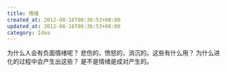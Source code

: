 ```yaml
---
title: 情绪
created_at: 2012-08-16T08:36:53+08:00
updated_at: 2012-08-16T08:36:53+08:00
category: Idea
---
```


为什么人会有负面情绪呢？
悲伤的，愤怒的，消沉的。这些有什么用？
为什么进化的过程中会产生出这些？
是不是情绪是成对产生的。
